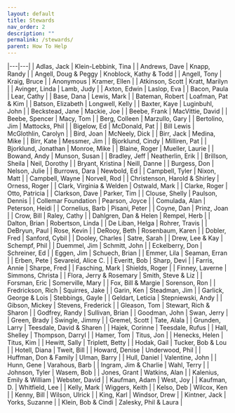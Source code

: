```yaml
---
layout: default
title: Stewards
nav_order: 2
description: ""
permalink: /stewards/
parent: How To Help
---
```


|---|---|
| Adlas, Jack | Klein-Lebbink, Tina |
| Andrews, Dave | Knapp, Randy |
| Angell, Doug &amp; Peggy | Knoblock, Kathy &amp; Todd |
| Angell, Tony | Kraig, Bruce |
| Anonymous | Kramer, Ellen |
| Atkinson, Scott | Kratt, Marilyn |
| Avinger, Linda | Lamb, Judy |
| Axton, Edwin | Laslop, Eva |
| Bacon, Paula | Lear, Cathy |
| Base, Dana | Lewis, Mark |
| Bateman, Robert | Loafman, Pat &amp; Kim |
| Batson, Elizabeth | Longwell, Kelly |
| Baxter, Kaye | Luginbuhl, John |
| Beckstead, Jane | Mackie, Joe |
| Beebe, Frank | MacVittie, David |
| Beebe, Spencer | Macy, Tom |
| Berg, Colleen | Marzullo, Gary |
| Bertolino, Jim | Mattocks, Phil |
| Bigelow, Ed | McDonald, Pat |
| Bill Lewis | McGlothlin, Carolyn |
| Bird, Joan | McNeely, Dick |
| Birr, Jack | Medina, Mike |
| Birr, Kate | Messmer, Jim |
| Bjorklund, Cindy | Milliren, Pat |
| Bjorklund, Jonathan | Monroe, Mike |
| Blaine, Roger | Mueller, Laurie |
| Bowand, Andy | Munson, Susan |
| Bradley, Jeff | Neatherlin, Erik |
| Brillson, Sheila | Neil, Dorothy |
| Bryant, Kristina | Neill, Danne |
| Burgess, Don | Nelson, Julie |
| Burrows, Dara | Newbold, Ed |
| Campbell, Tyler | Nixon, Matt |
| Campbell, Wayne | Norvell, Rod |
| Christenson, Harold &amp; Shirley |  Orness, Roger |
| Clark, Virginia &amp; Welden | Ostwald, Mark |
| Clarke, Roger | Otto, Patricia |
| Clarkson, Dave | Parker, Tim |
| Clouse, Shelly | Paulson, Dennis |
| Collemar Foundation | Pearson, Joyce |
| Comulada, Alan | Peterson, Heidi |
| Cornelius, Barb | Pisani, Peter |
| Coyne, Dan | Prinz, Joan |
| Crow, Bill | Raley, Cathy |
| Dahlgren, Dan &amp; Helen | Rempel, Herb |
| Dalton, Brian | Robertson, Linda |
| De Liban, Helga | Rohrer, Travis |
| DeBryun, Paul | Rose, Kevin |
| DeRooy, Beth | Rosenbaum, Karen |
| Dobler, Fred | Sanford, Cybil |
| Dooley, Charles | Satre, Sarah |
| Drew, Lee &amp; Kay | Schempf, Phil |
| Duemmel, Jim | Schmitt, John |
| Eckelberry, Don | Schreiner, Ed |
| Eggen, Jim | Schuech, Brian |
| Emmer, Lila | Seaman, Erran |
| Erben, Pete | Sevareid, Alice C. |
| Everitt, Bob | Sharp, Devi |
| Farris, Annie | Sharpe, Fred |
| Fasching, Mark | Shields, Roger |
| Finney, Laverne | Simmons, Christa |
| Flora, Jerry &amp; Rosemary | Smith, Steve &amp; Liz |
| Forsman, Eric | Somerville, Mary |
| Fox, Bill &amp; Margie | Sorenson, Ron |
| Fredrickson, Rich | Squirres, Jake |
| Garin, Ken | Steadman, Jim |
| Garlick, George &amp; Lois | Stebbings, Gayle |
| Geldart, Leticia | Stepniewski, Andy |
| Gibson, Mickey | Stevens, Frederick |
| Gleason, Tom | Stewart, Rich &amp; Sharon |
| Godfrey, Randy | Sullivan, Brian |
| Goodman, John | Swan, Jerry |
| Green, Brady | Swingle, Jimmy |
| Gremel, Scott | Tate, Alala |
| Grunden, Larry | Teesdale, David &amp; Sharen |
| Hajek, Corinne | Teesdale, Rufus |
| Hall, Shelley | Thompson, Darryl |
| Hamer, Tom | Titus, Jon |
| Henecks, Helen | Titus, Kim |
| Hewitt, Sally | Triplett, Betty |
| Hodak, Gail | Tucker, Bob &amp; Lou |
| Hotell, Diana | Tweit, Bill |
| Howard, Denise | Underwood, Phil |
| Huffman, Don &amp; Family | Ulman, Barry |
| Hull, Daniel | Valentine, John |
| Hunn, Gene | Varahous, Barb |
| Ingram, Jim &amp; Charlie | Wahl, Terry |
| Johnson, Tyler | Wasem, Bob |
| Jones, Grant | Watkins, Alan |
| Kalenius, Emily &amp; William | Webster, David |
| Kaufman, Adam | West, Joy |
| Kaufman, D. | Whitfield, Lee |
| Kelly, Mark | Wiggers, Keith |
| Kelso, Deb | Wilcox, Ken |
| Kenny, Bill | Wilson, Ulrick |
| King, Karl | Windsor, Drew |
| Kintner, Jack | Yorks, Suzanne |
| Klein, Bob &amp; Cindi | Zalesky, Phil &amp; Laura |
